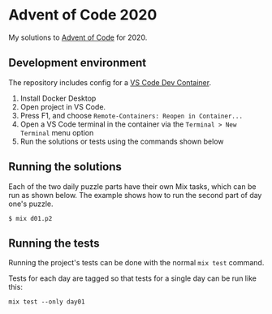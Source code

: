# Advent of Code 2020

My solutions to [Advent of Code](https://adventofcode.com/2020) for 2020.

## Development environment

The repository includes config for a [VS Code Dev Container](https://code.visualstudio.com/docs/remote/create-dev-container/).

1. Install Docker Desktop
2. Open project in VS Code.
3. Press F1, and choose `Remote-Containers: Reopen in Container...`
4. Open a VS Code terminal in the container via the `Terminal > New Terminal` menu option
5. Run the solutions or tests using the commands shown below

## Running the solutions

Each of the two daily puzzle parts have their own Mix tasks, which can be run as shown below. The example shows how to run the second part of day one's puzzle.

```
$ mix d01.p2
```

## Running the tests

Running the project's tests can be done with the normal `mix test` command.

Tests for each day are tagged so that tests for a single day can be run like this:

```
mix test --only day01
```